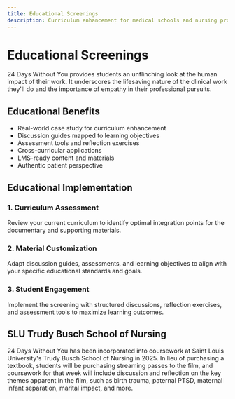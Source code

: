 ```yaml
---
title: Educational Screenings
description: Curriculum enhancement for medical schools and nursing programs
---
```


# Educational Screenings

24 Days Without You provides students an unflinching look at the human impact of their work. It underscores the lifesaving nature of the clinical work they'll do and the importance of empathy in their professional pursuits.

## Educational Benefits

- Real-world case study for curriculum enhancement
- Discussion guides mapped to learning objectives
- Assessment tools and reflection exercises
- Cross-curricular applications
- LMS-ready content and materials
- Authentic patient perspective

## Educational Implementation

### 1. Curriculum Assessment
Review your current curriculum to identify optimal integration points for the documentary and supporting materials.

### 2. Material Customization
Adapt discussion guides, assessments, and learning objectives to align with your specific educational standards and goals.

### 3. Student Engagement
Implement the screening with structured discussions, reflection exercises, and assessment tools to maximize learning outcomes.

## SLU Trudy Busch School of Nursing

24 Days Without You has been incorporated into coursework at Saint Louis University's Trudy Busch School of Nursing in 2025. In lieu of purchasing a textbook, students will be purchasing streaming passes to the film, and coursework for that week will include discussion and reflection on the key themes apparent in the film, such as birth trauma, paternal PTSD, maternal infant separation, marital impact, and more.